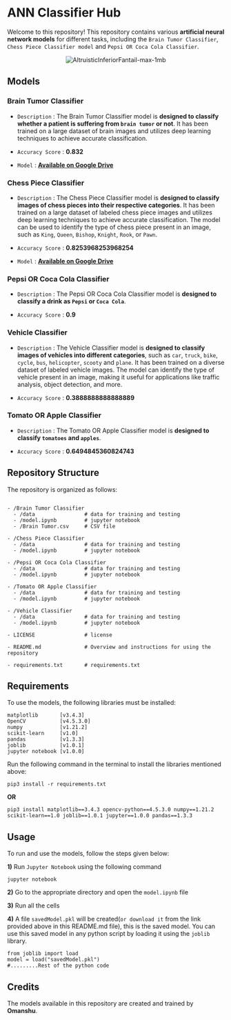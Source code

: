 # ANN Classifier Hub
Welcome to this repository! This repository contains various **artificial neural network models** for different tasks, including the `Brain Tumor Classifier`, `Chess Piece Classifier model` and `Pepsi OR Coca Cola Classifier`.

<div align = "center">
  
  ![AltruisticInferiorFantail-max-1mb](https://github.com/Omanshu209/ANN_ClassifierHub/assets/114089324/98ebdcb0-12f6-4c09-b5d3-100dd9a24a20)
</div>

## Models

### Brain Tumor Classifier

- `Description` : The Brain Tumor Classifier model is **designed to classify whether a patient is suffering from `brain tumor` or not**. It has been trained on a large dataset of brain images and utilizes deep learning techniques to achieve accurate classification.

- `Accuracy Score` : **0.832**

- `Model` : [**Available on Google Drive**](https://drive.google.com/file/d/11a29WPOhG8jvzIhn3RZ8vqys0PURo7OB/view?usp=drivesdk)


### Chess Piece Classifier

- `Description` : The Chess Piece Classifier model is **designed to classify images of chess pieces into their respective categories**. It has been trained on a large dataset of labeled chess piece images and utilizes deep learning techniques to achieve accurate classification. The model can be used to identify the type of chess piece present in an image, such as `King`, `Queen`, `Bishop`, `Knight`, `Rook`, or `Pawn`.

- `Accuracy Score` : **0.8253968253968254**

- `Model` : [**Available on Google Drive**](https://drive.google.com/file/d/11xXDLyP71muAhgM3hyYnnBCOjyNDskf-/view?usp=drivesdk)


### Pepsi OR Coca Cola Classifier

- `Description` : The Pepsi OR Coca Cola Classifier model is **designed to classify a drink as `Pepsi` or `Coca Cola`**.

- `Accuracy Score` : **0.9**


### Vehicle Classifier

- `Description` : The Vehicle Classifier model is **designed to classify images of vehicles into different categories**, such as `car`, `truck`, `bike`, `cycle`, `bus`, `helicopter`, `scooty` and `plane`. It has been trained on a diverse dataset of labeled vehicle images. The model can identify the type of vehicle present in an image, making it useful for applications like traffic analysis, object detection, and more.

- `Accuracy Score` : **0.3888888888888889**


### Tomato OR Apple Classifier

- `Description` : The Tomato OR Apple Classifier model is **designed to classify `tomatoes` and `apples`**.

- `Accuracy Score` : **0.6494845360824743**


## Repository Structure
The repository is organized as follows:

```

- /Brain Tumor Classifier
  - /data                # data for training and testing
  - /model.ipynb         # jupyter notebook
  - /Brain Tumor.csv     # CSV file

- /Chess Piece Classifier
  - /data                # data for training and testing
  - /model.ipynb         # jupyter notebook

- /Pepsi OR Coca Cola Classifier
  - /data                # data for training and testing
  - /model.ipynb         # jupyter notebook

- /Tomato OR Apple Classifier
  - /data                # data for training and testing
  - /model.ipynb         # jupyter notebook

- /Vehicle Classifier
  - /data                # data for training and testing
  - /model.ipynb         # jupyter notebook

- LICENSE                # license

- README.md              # Overview and instructions for using the repository

- requirements.txt       # requirements.txt
```

## Requirements
To use the models, the following libraries must be installed:

```
matplotlib       [v3.4.3]
OpenCV           [v4.5.3.0]
numpy            [v1.21.2]
scikit-learn     [v1.0]
pandas           [v1.3.3]
joblib           [v1.0.1]
jupyter notebook [v1.0.0]
```
Run the following command in the terminal to install the libraries mentioned above:
```
pip3 install -r requirements.txt
```
**OR**
```
pip3 install matplotlib==3.4.3 opencv-python==4.5.3.0 numpy==1.21.2 scikit-learn==1.0 joblib==1.0.1 jupyter==1.0.0 pandas==1.3.3
```

## Usage
To run and use the models, follow the steps given below:

**1)** Run `Jupyter Notebook` using the following command

```
jupyter notebook
```

**2)** Go to the appropriate directory and open the `model.ipynb` file

**3)** Run all the cells

**4)** A file `savedModel.pkl` will be created(`or download it` from the link provided above in this README.md file), this is the saved model. You can use this saved model in any python script by loading it using the `joblib` library.

```
from joblib import load
model = load("savedModel.pkl")
#.........Rest of the python code
```

## Credits
The models available in this repository are created and trained by **Omanshu**.

